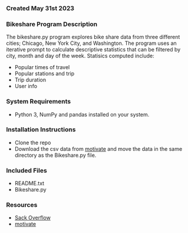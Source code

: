 ### Created May 31st 2023

### Bikeshare Program Description 
The bikeshare.py program explores bike share data from three different cities; Chicago, New York City, and Washington.  The program uses an iterative prompt to calculate descriptive statistics that can be filtered by city, month and day of the week. Statisics computed include:
* Popular times of travel
* Popular stations and trip
* Trip duration 
* User info 

### System Requirements
* Python 3, NumPy and pandas installed on your system. 
 

### Installation Instructions 
* Clone the repo 
* Download the csv data from [motivate](https://www.motivateco.com/) and move the data in the same directory as the Bikeshare.py file. 
 

### Included Files 
* README.txt 
* Bikeshare.py 
 

### Resources 
* [Sack Overflow](https://stackoverflow.com/) 
* [motivate](https://www.motivateco.com/) 

